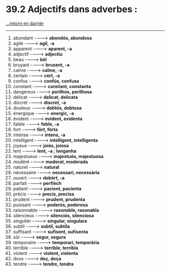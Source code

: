 # 39.2 Adjectifs dans adverbes : 

[...retorn en darrièr](../../../menu_fiches.md)

---

1. abondant  ----> **abondós, abondosa**
2. agile   ----> **agil, -a**
3. apparent   ----> **aparent, -a**
5. adjectif   ----> **adjectiu**
5. beau   ----> **bèl**
6. bruyant   ----> **brusent, -a**
7. calme   ----> **calme, -a**
8. certain   ----> **cèrt, -a**
10. confus   ----> **confús, confusa**
11. constant   ----> **constant, constanta**
13. dangereux   ----> **perilhós, perilhosa**
14. délicat   ----> **delicat, delicata**
15. discret   ----> **discret, -a**
16. douteux   ----> **dobtós, dobtosa**
17. énergique   ----> **energic, -a**
18. évident   ----> **evident, evidenta**
19. faible   ----> **feble, -a**
20. fort   ----> **fòrt, fòrta**
23. intense   ----> **intens, -a**
24. intelligent   ----> **intelligent, intelligenta**
25. joyeux   ----> **joiós, joiosa**
26. lent   ----> **lent, -a ; longanha**
27. majestueux   ----> **majestuós, majestuosa**
28. modéré   ----> **moderat, moderada**
29. naturel   ----> **natural**
30. nécessaire   ----> **necessari, necessària**
31. ouvert   ----> **dobèrt, -a**
32. parfait   ----> **perfièch**
33. patient   ----> **pacient, pacienta**
34. précis   ----> **precís, precisa**
35. prudent   ----> **prudent, prudenta**
36. puissant   ----> **poderós, poderosa**
37. raisonnable   ----> **rasonable, rasonabla**
40. silencieux   ----> **silenciós, silenciosa**
41. singulier   ----> **singular, singulara**
42. subtil   ----> **subtil, subtila**
43. suffisant   ----> **sufisent, sufisenta**
44. sûr   ----> **segur, segura**
45. temporaire   ----> **temporari, temporària**
46. terrible   ----> **terrible, terribla**
49. violent  ----> **violent, violenta**
50. doux ----> **doç, doça**
51. tendre ----> **tendre, tendra**
